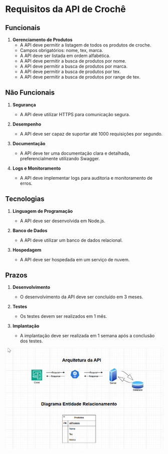 # Requisitos da API de Crochê

## Funcionais
1. **Gerenciamento de Produtos**
    - A API deve permitir a listagem de todos os produtos de croche.
    - Campos obrigatórios: nome, tex, marca.
    - A API deve ser listada em ordem alfabética.
    - A API deve permitir a busca de produtos por nome.
    - A API deve permitir a busca de produtos por marca.
    - A API deve permitir a busca de produtos por tex.
    - A API deve permitir a busca de produtos por range de tex.

## Não Funcionais
1. **Segurança**
    - A API deve utilizar HTTPS para comunicação segura.

2. **Desempenho**
    - A API deve ser capaz de suportar até 1000 requisições por segundo.

3. **Documentação**
    - A API deve ter uma documentação clara e detalhada, preferencialmente utilizando Swagger.

4. **Logs e Monitoramento**
    - A API deve implementar logs para auditoria e monitoramento de erros.

## Tecnologias
1. **Linguagem de Programação**
    - A API deve ser desenvolvida em Node.js.

2. **Banco de Dados**
    - A API deve utilizar um banco de dados relacional.

3. **Hospedagem**
    - A API deve ser hospedada em um serviço de nuvem.

## Prazos
1. **Desenvolvimento**
    - O desenvolvimento da API deve ser concluído em 3 meses.

2. **Testes**
    - Os testes devem ser realizados em 1 mês.

3. **Implantação**
    - A implantação deve ser realizada em 1 semana após a conclusão dos testes.

![alt text](images/arquitetura.png)